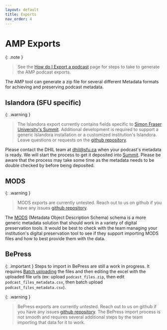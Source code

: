 ```yaml
---
layout: default
title: Exports
nav_order: 4
---
```


# AMP Exports

{: .note }
> See the [How do I Export a podcast](../how_do_I/podcast_export.html) page for steps to take to generate the AMP podcast exports.

The AMP tool can generate a zip file for several different Metadata formats for achieving and preserving podcast metadata.

## Islandora (SFU specific)

{: .warning }
> The Islandora export currently contains fields specific to [Simon Fraser University's Summit](https://summit.sfu.ca/). Additional development is required to support a generic Islandora installation or a customized institution's Islandora. Leave questions or requests on the [github repository](https://github.com/sfu-dhil/amplify/issues).

Please contact the DHIL team at [dhil@sfu.ca](mailto:dhil@sfu.ca) when your podcast's metadata is ready. We will start the process to get it deposited into [Summit](https://summit.sfu.ca/). Please be aware that the process may take some time as the metadata needs to be double checked by before being deposited.

## MODS

{: .warning }
> MODS exports are currently untested. Reach out to us on github if you have any issues [github repository](https://github.com/sfu-dhil/amplify/issues).

The [MODS](http://www.loc.gov/standards/mods/) (Metadata Object Description Schema) schema is a more generic metadata solution that should work in a variety of digital preservation tools. It would be best to check with the team managing your institution's digital preservation tool to see if they support importing MODS files and how to best provide them with the data.

## BePress

{: .important }
Steps to import in BePress are still a work in progress. It requires [Batch uploading](https://digitalcommons.elsevier.com/managing-submissions-publishing/batch-upload-export-and-revise) the files and then editing the excel with the uploaded file urls (ex: upload `podcast_files.zip`, then edit `podcast_files_metadata.csv`, then batch upload `podcast_files_metadata.csv`).

{: .warning }
> BePress exports are currently untested. Reach out to us on github if you have any issues [github repository](https://github.com/sfu-dhil/amplify/issues). The BePress import process is not smooth and requires several additional steps by the team importing that data for it to work.
